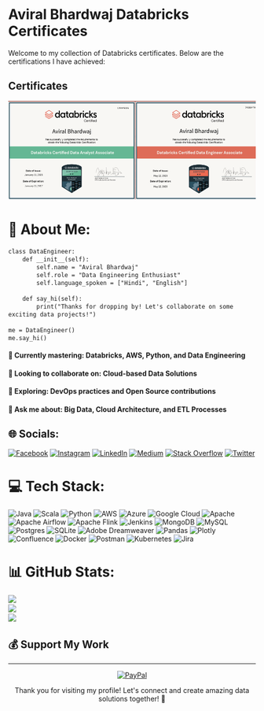 # Aviral Bhardwaj Databricks Certificates

Welcome to my collection of Databricks certificates. Below are the certifications I have achieved:

## Certificates

<div style="display: flex; overflow-x: auto; font-size: 0;">
  <img src="https://raw.githubusercontent.com/aviral-bhardwaj/Aviral_Bhardwaj_Databricks_Certificates/main/DatabricksDataAnalystAssociates.png" alt="Databricks Data Analyst Associates" style="display: block; height: 200px;">
  <img src="https://raw.githubusercontent.com/aviral-bhardwaj/Aviral_Bhardwaj_Databricks_Certificates/main/DatabricksDataEngineerAssociates.png" alt="Databricks Data Engineer Associates" style="display: block; height: 200px;">
  <img src="https://raw.githubusercontent.com/aviral-bhardwaj/Aviral_Bhardwaj_Databricks_Certificates/main/DatabricksDataEngineerProfessional.png" alt="Databricks Data Engineer Professional" style="display: block; height: 200px;">
  <img src="https://raw.githubusercontent.com/aviral-bhardwaj/Aviral_Bhardwaj_Databricks_Certificates/main/DatabricksGenAIFundamental.png" alt="Databricks Generative AI Fundamentals" style="display: block; height: 200px;">
  <img src="https://raw.githubusercontent.com/aviral-bhardwaj/Aviral_Bhardwaj_Databricks_Certificates/main/DatabricksGenerativeAIAssociates.png" alt="Databricks Generative AI Associates" style="display: block; height: 200px;">
  <img src="https://raw.githubusercontent.com/aviral-bhardwaj/Aviral_Bhardwaj_Databricks_Certificates/main/DatabricksMachineLearningAssociates.png" alt="Databricks Machine Learning Associates" style="display: block; height: 200px;">
  <img src="https://raw.githubusercontent.com/aviral-bhardwaj/Aviral_Bhardwaj_Databricks_Certificates/main/DatabricksSparkEngineerPython3.png" alt="Databricks Spark Engineer Python 3" style="display: block; height: 200px;">
</div>

<div style="font-size: 12px; display: flex; justify-content: space-between; margin-top: 5px;">

</div>

# 💫 About Me:

```
class DataEngineer:
    def __init__(self):
        self.name = "Aviral Bhardwaj"
        self.role = "Data Engineering Enthusiast"
        self.language_spoken = ["Hindi", "English"]

    def say_hi(self):
        print("Thanks for dropping by! Let's collaborate on some exciting data projects!")

me = DataEngineer()
me.say_hi()

```
#### 🔭 Currently mastering: Databricks, AWS, Python, and Data Engineering
#### 👯 Looking to collaborate on: Cloud-based Data Solutions
#### 🌱 Exploring: DevOps practices and Open Source contributions
#### 💬 Ask me about: Big Data, Cloud Architecture, and ETL Processes



## 🌐 Socials:
[![Facebook](https://img.shields.io/badge/Facebook-%231877F2.svg?logo=Facebook&logoColor=white)](https://facebook.com/aviral.bhardwaj.585) [![Instagram](https://img.shields.io/badge/Instagram-%23E4405F.svg?logo=Instagram&logoColor=white)](https://instagram.com/aviralbhardwaj_ji) [![LinkedIn](https://img.shields.io/badge/LinkedIn-%230077B5.svg?logo=linkedin&logoColor=white)](https://linkedin.com/in/aviralb) [![Medium](https://img.shields.io/badge/Medium-12100E?logo=medium&logoColor=white)](https://siraviralbhardwaj.medium.com/) [![Stack Overflow](https://img.shields.io/badge/-Stackoverflow-FE7A16?logo=stack-overflow&logoColor=white)](https://stackoverflow.com/users/12117162/aviral-bhardwaj) [![Twitter](https://img.shields.io/badge/Twitter-%231DA1F2.svg?logo=Twitter&logoColor=white)](https://twitter.com/@ardb40)


# 💻 Tech Stack:
![Java](https://img.shields.io/badge/java-%23ED8B00.svg?style=for-the-badge&logo=java&logoColor=white) ![Scala](https://img.shields.io/badge/scala-%23DC322F.svg?style=for-the-badge&logo=scala&logoColor=white) ![Python](https://img.shields.io/badge/python-3670A0?style=for-the-badge&logo=python&logoColor=ffdd54) ![AWS](https://img.shields.io/badge/AWS-%23FF9900.svg?style=for-the-badge&logo=amazon-aws&logoColor=white) ![Azure](https://img.shields.io/badge/azure-%230072C6.svg?style=for-the-badge&logo=azure-devops&logoColor=white) ![Google Cloud](https://img.shields.io/badge/Google%20Cloud-%234285F4.svg?style=for-the-badge&logo=google-cloud&logoColor=white) ![Apache](https://img.shields.io/badge/apache-%23D42029.svg?style=for-the-badge&logo=apache&logoColor=white) ![Apache Airflow](https://img.shields.io/badge/Apache%20Airflow-017CEE?style=for-the-badge&logo=Apache%20Airflow&logoColor=white) ![Apache Flink](https://img.shields.io/badge/Apache%20Flink-E6526F?style=for-the-badge&logo=Apache%20Flink&logoColor=white) ![Jenkins](https://img.shields.io/badge/jenkins-%232C5263.svg?style=for-the-badge&logo=jenkins&logoColor=white) ![MongoDB](https://img.shields.io/badge/MongoDB-%234ea94b.svg?style=for-the-badge&logo=mongodb&logoColor=white) ![MySQL](https://img.shields.io/badge/mysql-%2300f.svg?style=for-the-badge&logo=mysql&logoColor=white) ![Postgres](https://img.shields.io/badge/postgres-%23316192.svg?style=for-the-badge&logo=postgresql&logoColor=white) ![SQLite](https://img.shields.io/badge/sqlite-%2307405e.svg?style=for-the-badge&logo=sqlite&logoColor=white) ![Adobe Dreamweaver](https://img.shields.io/badge/Adobe%20Dreamweaver-FF61F6.svg?style=for-the-badge&logo=Adobe%20Dreamweaver&logoColor=white)  ![Pandas](https://img.shields.io/badge/pandas-%23150458.svg?style=for-the-badge&logo=pandas&logoColor=white) ![Plotly](https://img.shields.io/badge/Plotly-%233F4F75.svg?style=for-the-badge&logo=plotly&logoColor=white) ![Confluence](https://img.shields.io/badge/confluence-%23172BF4.svg?style=for-the-badge&logo=confluence&logoColor=white) ![Docker](https://img.shields.io/badge/docker-%230db7ed.svg?style=for-the-badge&logo=docker&logoColor=white) ![Postman](https://img.shields.io/badge/Postman-FF6C37?style=for-the-badge&logo=postman&logoColor=white) ![Kubernetes](https://img.shields.io/badge/kubernetes-%23326ce5.svg?style=for-the-badge&logo=kubernetes&logoColor=white) ![Jira](https://img.shields.io/badge/jira-%230A0FFF.svg?style=for-the-badge&logo=jira&logoColor=white) 

# 📊 GitHub Stats:
![](https://github-readme-stats.vercel.app/api?username=aviral-bhardwaj&theme=default&hide_border=false&include_all_commits=true&count_private=true)<br/>
![](https://github-readme-streak-stats.herokuapp.com/?user=aviral-bhardwaj&theme=default&hide_border=false)<br/>
![](https://github-readme-stats.vercel.app/api/top-langs/?username=aviral-bhardwaj&theme=default&hide_border=false&include_all_commits=true&count_private=true&layout=compact)







## 💰 Support My Work
---
<p align="center"> <a href="https://paypal.me/aviralbhardwaj"> <img src="https://img.shields.io/badge/PayPal-00457C?style=for-the-badge&logo=paypal&logoColor=white" alt="PayPal" /> </a> </p> <p align="center">Thank you for visiting my profile! Let's connect and create amazing data solutions together! 🚀</p>

  
<!-- Proudly created with GPRM ( https://gprm.itsvg.in ) -->
